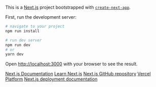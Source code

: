 This is a [Next.js](https://nextjs.org/) project bootstrapped with [`create-next-app`](https://github.com/vercel/next.js/tree/canary/packages/create-next-app).

First, run the development server:

```bash
# navigate to your project
npm run install

# run dev server
npm run dev
# or
yarn dev
```

Open [http://localhost:3000](http://localhost:3000) with your browser to see the result.

[Next.js Documentation](https://nextjs.org/docs)
[Learn Next.js](https://nextjs.org/learn)
[Next.js GitHub repository](https://github.com/vercel/next.js/)
[Vercel Platform](https://vercel.com/new?utm_medium=default-template&filter=next.js&utm_source=create-next-app&utm_campaign=create-next-app-readme)
[Next.js deployment documentation](https://nextjs.org/docs/deployment)
